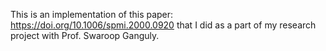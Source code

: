 This is an implementation of this paper: https://doi.org/10.1006/spmi.2000.0920 that I did as a part of my research project with Prof. Swaroop Ganguly.
